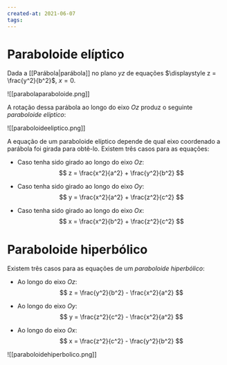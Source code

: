 ```yaml
---
created-at: 2021-06-07
tags:
---
```

# Paraboloide elíptico
Dada a [[Parábola|parábola]] no plano $yz$ de equações $\displaystyle z = \frac{y^2}{b^2}$, $x = 0$.

![[parabolaparaboloide.png]]

A rotação dessa parábola ao longo do eixo $Oz$ produz o seguinte *paraboloide elíptico*:

![[paraboloideeliptico.png]]

A equação de um paraboloide elíptico depende de qual eixo coordenado a parábola foi girada para obtê-lo. Existem três casos para as equações:

- Caso tenha sido girado ao longo do eixo $Oz$:
$$
  z = \frac{x^2}{a^2} + \frac{y^2}{b^2}
$$

- Caso tenha sido girado ao longo do eixo $Oy$:
$$
  y = \frac{x^2}{a^2} + \frac{z^2}{c^2}
$$

- Caso tenha sido girado ao longo do eixo $Ox$:
$$
  x = \frac{x^2}{b^2} + \frac{z^2}{c^2}
$$

# Paraboloide hiperbólico
Existem três casos para as equações de um *paraboloide hiperbólico*:

- Ao longo do eixo $Oz$:
$$
  z = \frac{y^2}{b^2} - \frac{x^2}{a^2}
$$

- Ao longo do eixo $Oy$:
$$
  y = \frac{z^2}{c^2} - \frac{x^2}{a^2}
$$

- Ao longo do eixo $Ox$:
$$
  x = \frac{z^2}{c^2} - \frac{y^2}{b^2}
$$

![[paraboloidehiperbolico.png]]